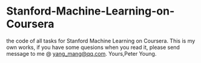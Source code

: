 # Stanford-Machine-Learning-on-Coursera
the code of all tasks for Stanford Machine Learning on Coursera.
This is my own works, if you have some quesions when you read it, please send message to me @ yang_mang@qq.com.
Yours,Peter Young.
